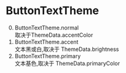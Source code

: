 # ButtonTextTheme

0. ButtonTextTheme.normal<br>取决于ThemeData.accentColor
1. ButtonTextTheme.accent<br>文本黑或白,取决于 ThemeData.brightness
2. ButtonTextTheme.primary<br>文本基色,取决于 ThemeData.primaryColor
